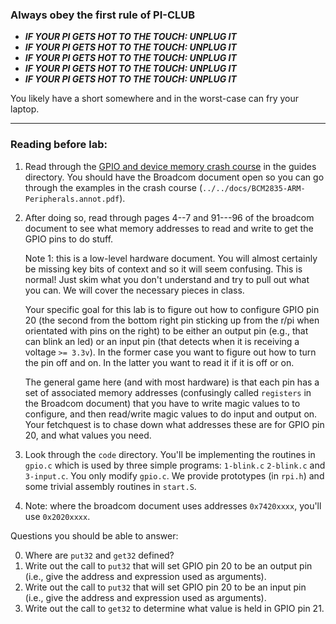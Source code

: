 ### Always obey the first rule of PI-CLUB

  - ***IF YOUR PI GETS HOT TO THE TOUCH: UNPLUG IT***  
  - ***IF YOUR PI GETS HOT TO THE TOUCH: UNPLUG IT***  
  - ***IF YOUR PI GETS HOT TO THE TOUCH: UNPLUG IT***  
  - ***IF YOUR PI GETS HOT TO THE TOUCH: UNPLUG IT***  
  - ***IF YOUR PI GETS HOT TO THE TOUCH: UNPLUG IT***  

You likely have a short somewhere and in the worst-case can fry your laptop.

---------------------------------------------------------------------
### Reading before lab:

  1. Read through the [GPIO and device memory crash course](../../guides/GPIO.md) 
     in the guides directory. You should have the Broadcom document open so you 
      can go through the examples in the crash course (`../../docs/BCM2835-ARM-Peripherals.annot.pdf`).

  2. After doing so, read through pages 4--7 and 91---96 of the broadcom
     document to see what memory addresses to read and write to get the
     GPIO pins to do stuff.

     Note 1: this is a low-level hardware document.  You will almost
     certainly be missing key bits of context and so it will seem
     confusing.  This is normal!  Just skim what you don't understand
     and try to pull out what you can.  We will cover the necessary
     pieces in class.

     Your specific goal for this lab is to figure
     out how to configure GPIO pin 20 (the second from the bottom right
     pin sticking up from the r/pi when orientated with pins on the right)
     to be either an output pin (e.g., that can blink an led) or an
     input pin (that detects when it is receiving a voltage `>= 3.3v`).
     In the former case you want to figure out how to turn the pin off
     and on.  In the latter you want to read it if it is off or on.

     The general game here (and with most hardware) is that each pin has
     a set of associated memory addresses (confusingly called `registers`
     in the Broadcom document) that you have to write magic values to
     to configure, and then read/write magic values to do input and
     output on.  Your fetchquest is to chase down what addresses these
     are for GPIO pin 20, and what values you need.

  3. Look through the `code` directory.  You'll be implementing the
     routines in `gpio.c` which is used by three simple programs: `1-blink.c`
     `2-blink.c` and `3-input.c`.  You only modify `gpio.c`.  We provide
     prototypes (in `rpi.h`) and some trivial assembly routines in
     `start.S`.

  4. Note: where the broadcom document uses addresses `0x7420xxxx`, you'll use
     `0x2020xxxx`.

Questions you should be able to answer:

  0. Where are `put32` and `get32` defined?
  1. Write out the call to `put32` that will set GPIO pin 20 to be an
     output pin (i.e., give the address and expression used as arguments).
  2. Write out the call to `put32` that will set GPIO pin 20 to be an
     input pin (i.e., give the address and expression used as arguments).
  3. Write out the call to `get32` to determine what value is held in
     GPIO pin 21.
